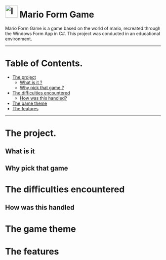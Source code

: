 # <img src="https://i.imgur.com/YxgFdHy.jpg" height="40" alt="Icon" title="Mario Form Game"> Mario Form Game

Mario Form Game is a game based on the world of mario, recreated through the Windows Form App in C#.
This project was conducted in an educational environment.

-------

# Table of Contents.

- [The project](#the-project)
  - [What is it ?](#user-content-what-is-it)
  - [Why pick that game ?](#user-content-why-pick-that-game)
- [The difficulties encountered](#the-difficulties-encountered)
  - [How was this handled?](#user-content-how-was-this-handled)
- [The game theme](#the-game-theme)
- [The features](#the-features)
-------

# The project.

## What is it

## Why pick that game

# The difficulties encountered

## How was this handled

# The game theme

# The features

